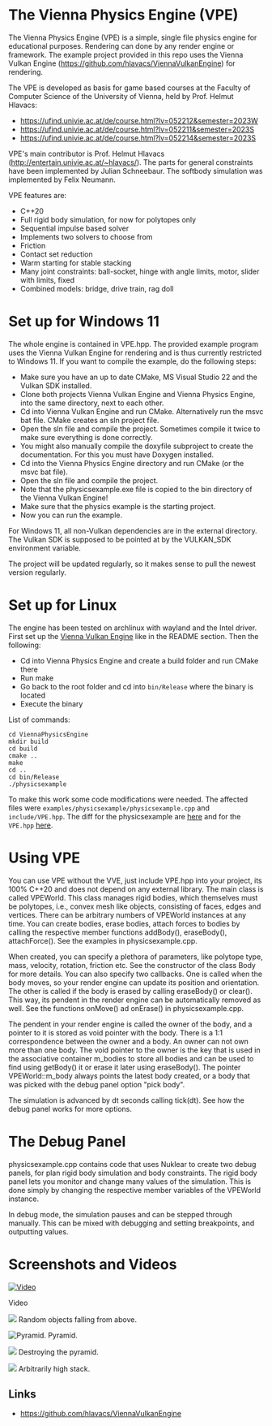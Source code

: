 # The Vienna Physics Engine (VPE)
The Vienna Physics Engine (VPE) is a simple, single file physics engine for educational purposes.
Rendering can done by any render engine or framework. The example project provided in this repo uses the Vienna Vulkan Engine (https://github.com/hlavacs/ViennaVulkanEngine) for rendering.

The VPE is developed as basis for game based courses at the Faculty of Computer Science of the University of Vienna, held by Prof. Helmut Hlavacs:

- https://ufind.univie.ac.at/de/course.html?lv=052212&semester=2023W
- https://ufind.univie.ac.at/de/course.html?lv=052211&semester=2023S
- https://ufind.univie.ac.at/de/course.html?lv=052214&semester=2023S

VPE's main contributor is Prof. Helmut Hlavacs (http://entertain.univie.ac.at/~hlavacs/). The parts for general constraints have been implemented by Julian Schneebaur. The softbody simulation was implemented by Felix Neumann.

VPE features are:
- C++20
- Full rigid body simulation, for now for polytopes only
- Sequential impulse based solver
- Implements two solvers to choose from
- Friction
- Contact set reduction
- Warm starting for stable stacking
- Many joint constraints: ball-socket, hinge with angle limits, motor, slider with limits, fixed
- Combined models: bridge, drive train, rag doll

# Set up for Windows 11

The whole engine is contained in VPE.hpp. The provided example program uses the Vienna Vulkan Engine for rendering and is thus currently restricted to Windows 11. If you want to compile the example, do the following steps:
- Make sure you have an up to date CMake, MS Visual Studio 22 and the Vulkan SDK installed.
- Clone both projects Vienna Vulkan Engine and Vienna Physics Engine, into the same directory, next to each other.
- Cd into Vienna Vulkan Engine and run CMake. Alternatively run the msvc bat file. CMake creates an sln project file.
- Open the sln file and compile the project. Sometimes compile it twice to make sure everything is done correctly.
- You might also manually compile the doxyfile subproject to create the documentation. For this you must have Doxygen installed.
- Cd into the Vienna Physics Engine directory and run CMake (or the msvc bat file).
- Open the sln file and compile the project.
- Note that the physicsexample.exe file is copied to the bin directory of the Vienna Vulkan Engine!
- Make sure that the physics example is the starting project.
- Now you can run the example.

For Windows 11, all non-Vulkan dependencies are in the external directory. The Vulkan SDK is supposed to be pointed at by the VULKAN_SDK environment variable.

The project will be updated regularly, so it makes sense to pull the newest version regularly.

# Set up for Linux

The engine has been tested on archlinux with wayland and the Intel driver. First set up the [Vienna Vulkan Engine](https://github.com/fini03/ViennaVulkanEngine) like in the README section. Then the following:
- Cd into Vienna Physics Engine and create a build folder and run CMake there
- Run make
- Go back to the root folder and cd into `bin/Release` where the binary is located
- Execute the binary

List of commands:
```
cd ViennaPhysicsEngine
mkdir build
cd build
cmake ..
make
cd ..
cd bin/Release
./physicsexample
```
To make this work some code modifications were needed. The affected files were `examples/physicsexample/physicsexample.cpp` and `include/VPE.hpp`. The diff for the physicsexample are [here](https://github.com/fini03/ViennaPhysicsEngine/commit/f63f55194f38cdf2dfba4467dae2371fcbf72f02#diff-4397f8ee9d2895cebf5705d60b8f7eefe8dc01457e0b2afbad18acd86aa9c2f6) and for the `VPE.hpp` [here](https://github.com/fini03/ViennaPhysicsEngine/commit/f63f55194f38cdf2dfba4467dae2371fcbf72f02#diff-aac838f0d2baf4dcb6f23d4c37ad2a2b73b4c64d3e31672c81d2af4a7a6a0482).

# Using VPE

You can use VPE without the VVE, just include VPE.hpp into your project, its 100% C++20 and does not depend on any external library.
The main class is called VPEWorld. This class manages rigid bodies, which themselves must be polytopes, i.e., convex mesh like objects, consisting of faces, edges and vertices. There can be arbitrary numbers of VPEWorld instances at any time. You can create bodies, erase bodies, attach forces to bodies by calling the respective member functions addBody(), eraseBody(), attachForce(). See the examples in physicsexample.cpp.

When created, you can specify a plethora of parameters, like polytope type, mass, velocity, rotation, friction etc. See the constructor of the class Body for more details.
You can also specify two callbacks. One is called when the body moves, so your render engine can update its position and orientation. The other is called if the body is erased by calling eraseBody() or clear(). This way, its pendent in the render engine can be automatically removed as well.
See the functions onMove() ad onErase() in physicsexample.cpp.

The pendent in your render engine is called the owner of the body, and a pointer to it is stored as void pointer with the body. There is a 1:1 correspondence between the owner and a body. An owner can not own more than one body. The void pointer to the owner is the key that is used in the associative container m_bodies to store all bodies and can be used to find using getBody() it or erase it later using eraseBody().
The pointer VPEWorld::m_body always points the latest body created, or a body that was picked with the debug panel option "pick body".

The simulation is advanced by dt seconds calling tick(dt). See how the debug panel works for more options.

# The Debug Panel

physicsexample.cpp contains code that uses Nuklear to create two debug panels, for plan rigid body simulation and body constraints. The rigid body panel lets you monitor and change many values of the simulation. This is done simply by changing the respective member variables of the VPEWorld instance.

In debug mode, the simulation pauses and can be stepped through manually. This can be mixed with debugging and setting breakpoints, and outputting values.

# Screenshots and Videos

[![Video](https://img.youtube.com/vi/OXzVGFwC8dI/0.jpg)](https://www.youtube.com/watch?v=OXzVGFwC8dI "")

Video


![](screenshot1.png "")
Random objects falling from above.

![](screenshot2.png "Pyramid.")
Pyramid.

![](screenshot3.png "")
Destroying the pyramid.

![](screenshot4.png "")
Arbitrarily high stack.


## Links
-	https://github.com/hlavacs/ViennaVulkanEngine
